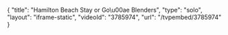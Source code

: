 {
    "title": "Hamilton Beach Stay or Go\u00ae Blenders",
    "type": "solo",
    "layout": "iframe-static",
    "videoId": "3785974",
    "url": "\/tvpembed\/3785974"
}
